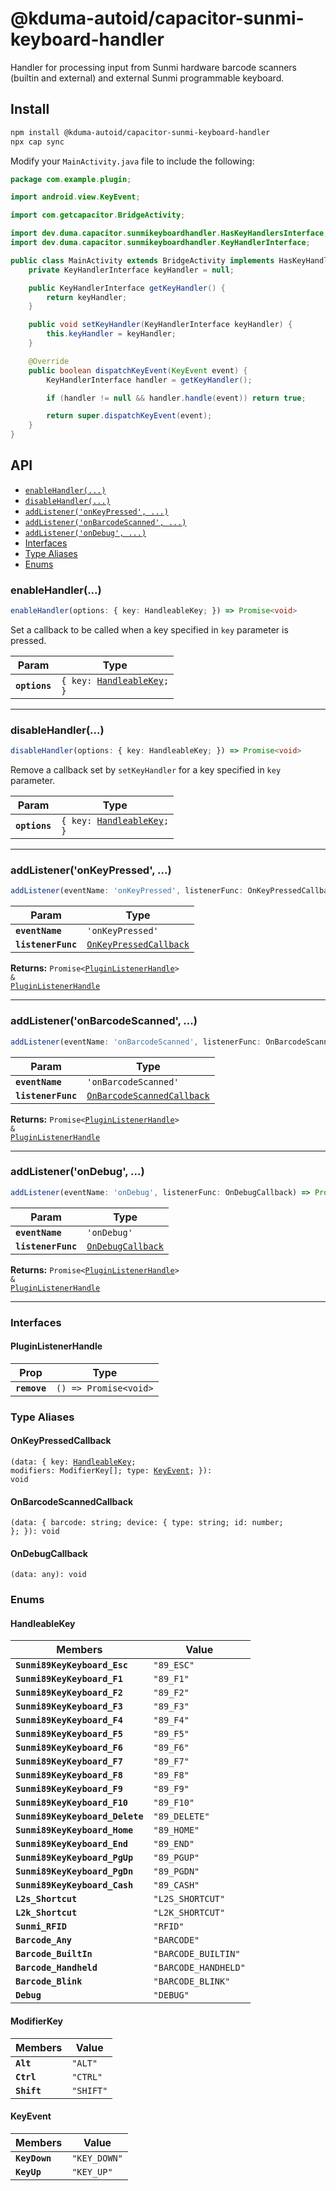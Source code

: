 # @kduma-autoid/capacitor-sunmi-keyboard-handler

Handler for processing input from Sunmi hardware barcode scanners (builtin and external) and external Sunmi programmable keyboard.

## Install

```bash
npm install @kduma-autoid/capacitor-sunmi-keyboard-handler
npx cap sync
```

Modify your `MainActivity.java` file to include the following:

```java
package com.example.plugin;

import android.view.KeyEvent;

import com.getcapacitor.BridgeActivity;

import dev.duma.capacitor.sunmikeyboardhandler.HasKeyHandlersInterface;
import dev.duma.capacitor.sunmikeyboardhandler.KeyHandlerInterface;

public class MainActivity extends BridgeActivity implements HasKeyHandlersInterface {
    private KeyHandlerInterface keyHandler = null;

    public KeyHandlerInterface getKeyHandler() {
        return keyHandler;
    }

    public void setKeyHandler(KeyHandlerInterface keyHandler) {
        this.keyHandler = keyHandler;
    }

    @Override
    public boolean dispatchKeyEvent(KeyEvent event) {
        KeyHandlerInterface handler = getKeyHandler();

        if (handler != null && handler.handle(event)) return true;

        return super.dispatchKeyEvent(event);
    }
}
```

## API

<docgen-index>

* [`enableHandler(...)`](#enablehandler)
* [`disableHandler(...)`](#disablehandler)
* [`addListener('onKeyPressed', ...)`](#addlisteneronkeypressed)
* [`addListener('onBarcodeScanned', ...)`](#addlisteneronbarcodescanned)
* [`addListener('onDebug', ...)`](#addlistenerondebug)
* [Interfaces](#interfaces)
* [Type Aliases](#type-aliases)
* [Enums](#enums)

</docgen-index>

<docgen-api>
<!--Update the source file JSDoc comments and rerun docgen to update the docs below-->

### enableHandler(...)

```typescript
enableHandler(options: { key: HandleableKey; }) => Promise<void>
```

Set a callback to be called when a key specified in `key` parameter is pressed.

| Param         | Type                                                              |
| ------------- | ----------------------------------------------------------------- |
| **`options`** | <code>{ key: <a href="#handleablekey">HandleableKey</a>; }</code> |

--------------------


### disableHandler(...)

```typescript
disableHandler(options: { key: HandleableKey; }) => Promise<void>
```

Remove a callback set by `setKeyHandler` for a key specified in `key` parameter.

| Param         | Type                                                              |
| ------------- | ----------------------------------------------------------------- |
| **`options`** | <code>{ key: <a href="#handleablekey">HandleableKey</a>; }</code> |

--------------------


### addListener('onKeyPressed', ...)

```typescript
addListener(eventName: 'onKeyPressed', listenerFunc: OnKeyPressedCallback) => Promise<PluginListenerHandle> & PluginListenerHandle
```

| Param              | Type                                                                  |
| ------------------ | --------------------------------------------------------------------- |
| **`eventName`**    | <code>'onKeyPressed'</code>                                           |
| **`listenerFunc`** | <code><a href="#onkeypressedcallback">OnKeyPressedCallback</a></code> |

**Returns:** <code>Promise&lt;<a href="#pluginlistenerhandle">PluginListenerHandle</a>&gt; & <a href="#pluginlistenerhandle">PluginListenerHandle</a></code>

--------------------


### addListener('onBarcodeScanned', ...)

```typescript
addListener(eventName: 'onBarcodeScanned', listenerFunc: OnBarcodeScannedCallback) => Promise<PluginListenerHandle> & PluginListenerHandle
```

| Param              | Type                                                                          |
| ------------------ | ----------------------------------------------------------------------------- |
| **`eventName`**    | <code>'onBarcodeScanned'</code>                                               |
| **`listenerFunc`** | <code><a href="#onbarcodescannedcallback">OnBarcodeScannedCallback</a></code> |

**Returns:** <code>Promise&lt;<a href="#pluginlistenerhandle">PluginListenerHandle</a>&gt; & <a href="#pluginlistenerhandle">PluginListenerHandle</a></code>

--------------------


### addListener('onDebug', ...)

```typescript
addListener(eventName: 'onDebug', listenerFunc: OnDebugCallback) => Promise<PluginListenerHandle> & PluginListenerHandle
```

| Param              | Type                                                        |
| ------------------ | ----------------------------------------------------------- |
| **`eventName`**    | <code>'onDebug'</code>                                      |
| **`listenerFunc`** | <code><a href="#ondebugcallback">OnDebugCallback</a></code> |

**Returns:** <code>Promise&lt;<a href="#pluginlistenerhandle">PluginListenerHandle</a>&gt; & <a href="#pluginlistenerhandle">PluginListenerHandle</a></code>

--------------------


### Interfaces


#### PluginListenerHandle

| Prop         | Type                                      |
| ------------ | ----------------------------------------- |
| **`remove`** | <code>() =&gt; Promise&lt;void&gt;</code> |


### Type Aliases


#### OnKeyPressedCallback

<code>(data: { key: <a href="#handleablekey">HandleableKey</a>; modifiers: ModifierKey[]; type: <a href="#keyevent">KeyEvent</a>; }): void</code>


#### OnBarcodeScannedCallback

<code>(data: { barcode: string; device: { type: string; id: number; }; }): void</code>


#### OnDebugCallback

<code>(data: any): void</code>


### Enums


#### HandleableKey

| Members                         | Value                           |
| ------------------------------- | ------------------------------- |
| **`Sunmi89KeyKeyboard_Esc`**    | <code>"89_ESC"</code>           |
| **`Sunmi89KeyKeyboard_F1`**     | <code>"89_F1"</code>            |
| **`Sunmi89KeyKeyboard_F2`**     | <code>"89_F2"</code>            |
| **`Sunmi89KeyKeyboard_F3`**     | <code>"89_F3"</code>            |
| **`Sunmi89KeyKeyboard_F4`**     | <code>"89_F4"</code>            |
| **`Sunmi89KeyKeyboard_F5`**     | <code>"89_F5"</code>            |
| **`Sunmi89KeyKeyboard_F6`**     | <code>"89_F6"</code>            |
| **`Sunmi89KeyKeyboard_F7`**     | <code>"89_F7"</code>            |
| **`Sunmi89KeyKeyboard_F8`**     | <code>"89_F8"</code>            |
| **`Sunmi89KeyKeyboard_F9`**     | <code>"89_F9"</code>            |
| **`Sunmi89KeyKeyboard_F10`**    | <code>"89_F10"</code>           |
| **`Sunmi89KeyKeyboard_Delete`** | <code>"89_DELETE"</code>        |
| **`Sunmi89KeyKeyboard_Home`**   | <code>"89_HOME"</code>          |
| **`Sunmi89KeyKeyboard_End`**    | <code>"89_END"</code>           |
| **`Sunmi89KeyKeyboard_PgUp`**   | <code>"89_PGUP"</code>          |
| **`Sunmi89KeyKeyboard_PgDn`**   | <code>"89_PGDN"</code>          |
| **`Sunmi89KeyKeyboard_Cash`**   | <code>"89_CASH"</code>          |
| **`L2s_Shortcut`**              | <code>"L2S_SHORTCUT"</code>     |
| **`L2k_Shortcut`**              | <code>"L2K_SHORTCUT"</code>     |
| **`Sunmi_RFID`**                | <code>"RFID"</code>             |
| **`Barcode_Any`**               | <code>"BARCODE"</code>          |
| **`Barcode_BuiltIn`**           | <code>"BARCODE_BUILTIN"</code>  |
| **`Barcode_Handheld`**          | <code>"BARCODE_HANDHELD"</code> |
| **`Barcode_Blink`**             | <code>"BARCODE_BLINK"</code>    |
| **`Debug`**                     | <code>"DEBUG"</code>            |


#### ModifierKey

| Members     | Value                |
| ----------- | -------------------- |
| **`Alt`**   | <code>"ALT"</code>   |
| **`Ctrl`**  | <code>"CTRL"</code>  |
| **`Shift`** | <code>"SHIFT"</code> |


#### KeyEvent

| Members       | Value                   |
| ------------- | ----------------------- |
| **`KeyDown`** | <code>"KEY_DOWN"</code> |
| **`KeyUp`**   | <code>"KEY_UP"</code>   |

</docgen-api>
